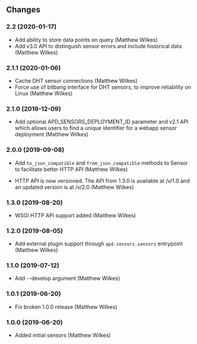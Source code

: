 ## Changes

### 2.2 (2020-01-17)

* Add ability to store data points on query (Matthew Wilkes)
* Add v3.0 API to distinguish sensor errors and include historical data (Matthew Wilkes)

### 2.1.1 (2020-01-06)

* Cache DHT sensor connections (Matthew Wilkes)
* Force use of bitbang interface for DHT sensors, to improve reliability on Linux (Matthew Wilkes)

### 2.1.0 (2019-12-09)

* Add optional APD_SENSORS_DEPLOYMENT_ID parameter and v2.1 API which allows
  users to find a unique identifier for a webapp sensor deployment (Matthew Wilkes)

### 2.0.0 (2019-09-08)

* Add `to_json_compatible` and `from_json_compatible` methods to Sensor
  to facilitate better HTTP API (Matthew Wilkes)

* HTTP API is now versioned. The API from 1.3.0 is available at /v/1.0
  and an updated version is at /v/2.0 (Matthew Wilkes)

### 1.3.0 (2019-08-20)

* WSGI HTTP API support added (Matthew Wilkes)

### 1.2.0 (2019-08-05)

* Add external plugin support through `apd.sensors.sensors` entrypoint (Matthew Wilkes)

### 1.1.0 (2019-07-12)

* Add --develop argument (Matthew Wilkes)

### 1.0.1 (2019-06-20)

* Fix broken 1.0.0 release (Matthew Wilkes)

### 1.0.0 (2019-06-20)

* Added initial sensors (Matthew Wilkes)
